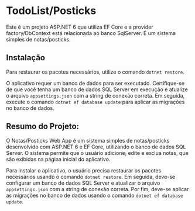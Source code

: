 # TodoList/Posticks

Este é um projeto ASP.NET 6 que utiliza EF Core e a provider factory/DbContext está relacionada ao banco SqlServer. É um sistema simples de notas/posticks.

## Instalação
Para restaurar os pacotes necessários, utilize o comando `dotnet restore`.

O aplicativo requer um banco de dados para ser executado. Certifique-se de que você tenha um banco de dados SQL Server em execução e atualize o arquivo `appsettings.json` com a string de conexão correta. Em seguida, execute o comando `dotnet ef database update` para aplicar as migrações no banco de dados.

## Resumo do Projeto:

O Notas/Posticks Web App é um sistema simples de notas/posticks desenvolvido com ASP.NET 6 e EF Core, utilizando o banco de dados SQL Server. O sistema permite que o usuário adicione, edite e exclua notas, que são exibidas na página inicial do aplicativo.

Para instalar o aplicativo, o usuário precisa restaurar os pacotes necessários usando o comando `dotnet restore`. Em seguida, deve-se configurar um banco de dados SQL Server e atualizar o arquivo `appsettings.json` com a string de conexão correta. Por fim, deve-se aplicar as migrações no banco de dados usando o comando `dotnet ef database update`.
